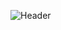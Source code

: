 ![Header](https://capsule-render.vercel.app/api?type=venom&height=200&color=0:4374D9,100:8041D9&text=Welcom%20Github&section=header&reversal=false&textBg=false&fontColor=FFFFFF&fontSize=58&fontAlignY=50&fontAlign=50&rotate=1&stroke=180054&strokeWidth=2&desc=Pilwon%20Profile&descAlign=67&descAlignY=65)
